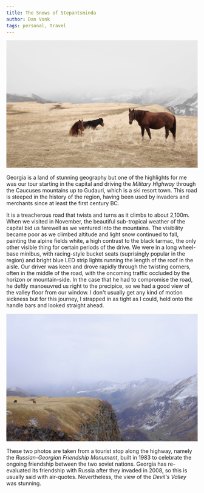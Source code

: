 ```yaml
---
title: The Snows of Stepantsminda
author: Dan Vonk
tags: personal, travel
---
```


![Horses, near the cliff of the side of a valley](/images/DSCF7233.JPG "Horses hanging out while it snows in the wintry valley.")

Georgia is a land of stunning geography but one of the highlights for me was our
tour starting in the capital and driving the _Military Highway_ through the
Caucuses mountains up to Gudauri, which is a ski resort town. This road is
steeped in the history of the region, having been used by invaders and merchants since at
least the first century BC.


<!--more-->

It is a treacherous road that twists and turns as it climbs to about 2,100m. When
we visited in November, the beautiful sub-tropical weather of the capital bid us
farewell as we ventured into the mountains. The visibility became poor as 
we climbed altitude and light snow continued to fall, painting the alpine fields
white, a high contrast to the black tarmac, the only other visible thing for
certain periods of the drive. We were in a long wheel-base minibus, with racing-style bucket seats
(suprisingly popular in the region) and bright blue LED strip lights running
the length of the roof in the aisle. Our driver was keen and drove rapidly
through the twisting corners, often in the middle of the road, with the oncoming
traffic occluded by the horizon or mountain-side. In the case that he had to
compromise the road, he deftly manoeuvred us right to the precipice, so we had a
good view of the valley floor from our window. I don't usually
get any kind of motion sickness but for this journey, I strapped in as tight as
I could, held onto the handle bars and looked straight ahead.


![A dramatic view of the valley](/images/DSCF7217.JPG "A dramatic view of the valley taken from the precipice of the monument.")

These two photos are taken from a tourist stop along the highway, namely the
_Russian-Georgian Friendship Monument_, built in 1983 to celebrate the ongoing
friendship between the two soviet nations. Georgia has re-evaluated its
friendship with Russia after they invaded in 2008, so this is usually said with
air-quotes. Nevertheless, the view of the _Devil's Valley_ was stunning.
